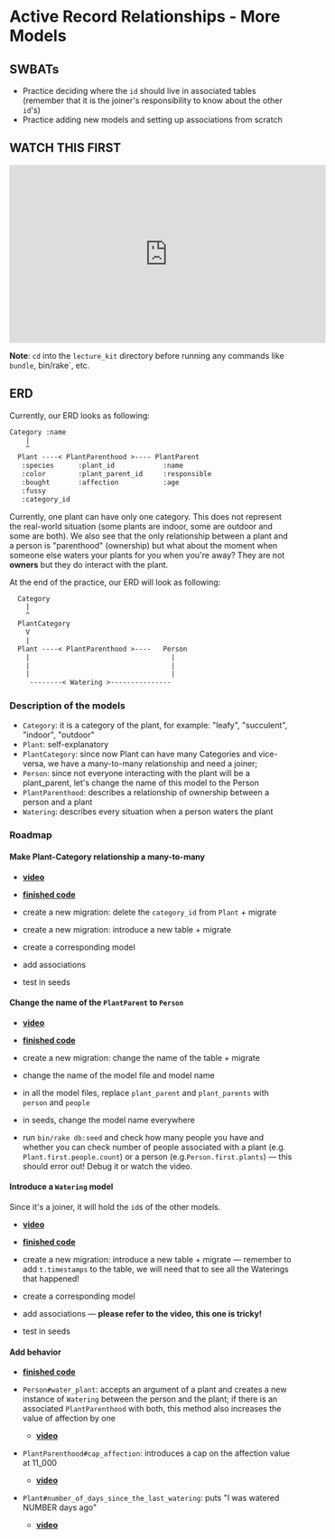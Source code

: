 # Active Record Relationships - More Models

## SWBATs

- Practice deciding where the `id` should live in associated tables (remember
  that it is the joiner's responsibility to know about the other `id`'s)
- Practice adding new models and setting up associations from scratch

## WATCH THIS FIRST

<iframe width="560" height="315" src="https://www.youtube.com/embed/MXkmCTywFFM?rel=0&amp;showinfo=0" frameborder="0" allowfullscreen></iframe>

**Note**: `cd` into the `lecture_kit` directory before running any commands
like `bundle`, bin/rake`, etc.

## ERD

Currently, our ERD looks as following:

```txt
Category :name
    |
    ^
  Plant ----< PlantParenthood >---- PlantParent
   :species      :plant_id            :name
   :color        :plant_parent_id     :responsible
   :bought       :affection           :age
   :fussy
   :category_id
```

Currently, one plant can have only one category. This does not represent the
real-world situation (some plants are indoor, some are outdoor and some are
both). We also see that the only relationship between a plant and a person is
"parenthood" (ownership) but what about the moment when someone else waters your
plants for you when you're away? They are not **owners** but they do interact
with the plant.

At the end of the practice, our ERD will look as following:

```txt
  Category
    |
    ^
  PlantCategory
    V
    |
  Plant ----< PlantParenthood >----   Person
    |                                   |
    |                                   |
    |                                   |
     --------< Watering >---------------
```

### Description of the models

- `Category`: it is a category of the plant, for example: "leafy",
  "succulent", "indoor", "outdoor"
- `Plant`: self-explanatory
- `PlantCategory`: since now Plant can have many Categories and vice-versa, we
  have a many-to-many relationship and need a joiner;
- `Person`: since not everyone interacting with the plant will be a
  plant_parent, let's change the name of this model to the Person
- `PlantParenthood`: describes a relationship of ownership between a person
  and a plant
- `Watering`: describes every situation when a person waters the plant

### Roadmap

#### Make Plant-Category relationship a many-to-many

- [**video**](https://youtu.be/6ZpZESODKQ8)
- [**finished code**](https://github.com/learn-co-curriculum/ar-more-models-practice/tree/first-and-second)

- create a new migration: delete the `category_id` from `Plant` + migrate
- create a new migration: introduce a new table + migrate
- create a corresponding model
- add associations
- test in seeds

#### Change the name of the `PlantParent` to `Person`

- [**video**](https://youtu.be/P5WVCoWCLhg)
- [**finished code**](https://github.com/learn-co-curriculum/ar-more-models-practice/tree/first-and-second)

- create a new migration: change the name of the table + migrate
- change the name of the model file and model name
- in all the model files, replace `plant_parent` and `plant_parents` with
  `person` and `people`
- in seeds, change the model name everywhere
- run `bin/rake db:seed` and check how many people you have and whether you can
  check number of people associated with a plant (e.g.
  `Plant.first.people.count`) or a person (e.g.`Person.first.plants`) — this
  should error out! Debug it or watch the video.

#### Introduce a `Watering` model

Since it's a joiner, it will hold the `id`s of the other models.

- [**video**](https://youtu.be/QU166h3QrAc)
- [**finished code**](https://github.com/learn-co-curriculum/ar-more-models-practice/tree/third-deliverable)

- create a new migration: introduce a new table + migrate — remember to add `t.timestamps` to the table, we will need that to see all the Waterings that happened!
- create a corresponding model
- add associations — **please refer to the video, this one is tricky!**
- test in seeds

#### Add behavior

- [**finished code**](https://github.com/learn-co-curriculum/ar-more-models-practice/tree/fourth-deliverable)

- `Person#water_plant`: accepts an argument of a plant and creates a new instance of `Watering` between the person and the plant; if there is an associated `PlantParenthood` with both, this method also increases the value of affection by one
  - [**video**](https://youtu.be/u8GhZn_u5tg)
- `PlantParenthood#cap_affection`: introduces a cap on the affection value at 11_000
  - [**video**](https://youtu.be/V5vbXF47ASM)
- `Plant#number_of_days_since_the_last_watering`: puts "I was watered NUMBER days ago"
  - [**video**](https://youtu.be/AmwKAuL0BXc)
